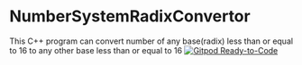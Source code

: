 # NumberSystemRadixConvertor
This C++ program can convert number of any base(radix) less than or equal to 16 to any other base less than or equal to 16
[![Gitpod Ready-to-Code](https://img.shields.io/badge/Gitpod-ready--to--code-blue?logo=gitpod)](https://gitpod.io/#https://github.com/<your-org>/<your-project>)
